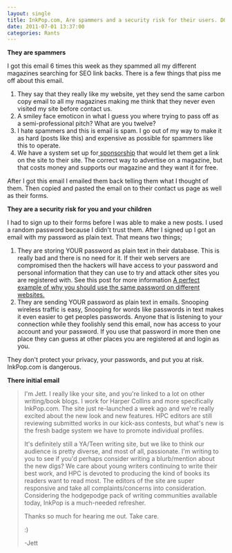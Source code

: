 ```yaml
---
layout: single
title: InkPop.com, Are spammers and a security risk for their users. DONT USE THEM. They suck
date: 2011-07-01 13:37:00
categories: Rants
---
```

<strong>They are spammers </strong>

I got this email 6 times this week as they spammed all my different magazines searching for SEO link backs. There is a few things that piss me off about this email.
<ol>
	<li>They say that they really like my website, yet they send the same carbon copy email to all my magazines making me think that they never even visited my site before contact us.</li>
	<li>A smiley face emoticon in what I guess you where trying to pass off as a semi-professional pitch? What are you twelve?</li>
	<li>I hate spammers and this is email is spam. I go out of my way to make it as hard (posts like this) and expensive as possible for spammers like this to operate.</li>
	<li>We have a system set up for<a href="http://www.everydayfiction.com/features/help-us/advertise-with-us/"> sponsorship</a> that would let them get a link on the site to their site. The correct way to advertise on a magazine, but that costs money and supports our magazine and they want it for free.</li>
</ol>
After I got this email I emailed them back telling them what I thought of them. Then copied and pasted the email on to their contact us page as well as their forms.

<strong>They are a security risk for you and your children </strong>

I had to sign up to their forms before I was able to make a new posts. I used a random password because I didn't trust them. After I signed up I got an email with my password as plain text. That means two things;
<ol>
	<li>They are storing YOUR password as plain text in their database. This is really bad and there is no need for it. If their web servers are compromised then the hackers will have access to your password and personal information that they can use to try and attack other sites you are registered with. See this post for more information <a href="/a-perfect-example-of-why-you-should-use-the-same-password-on-different-websites/">A perfect example of why you should use the same password on different websites.</a></li>
	<li>They are sending YOUR password as plain text in emails. Snooping wireless traffic is easy, Snooping for words like passwords in text makes it even easier to get peoples passwords. Anyone that is listening to your connection while they foolishly send this email, now has access to your account and your password. If you use that password in more then one place they can guess at other places you are registered at and login as you.</li>
</ol>
They don't protect your privacy, your passwords, and put you at risk.
InkPop.com is dangerous.

<strong>There initial email </strong>
<blockquote>I'm Jett. I really like your site, and you're linked to a lot on other writing/book blogs. I work for Harper Collins and more specifically InkPop.com. The site just re-launched a week ago and we're really excited about the new look and new features. HPC editors are still reviewing submitted works in our kick-ass contests, but what's new is the fresh badge system we have to promote individual profiles.

It's definitely still a YA/Teen writing site, but we like to think our audience is pretty diverse, and most of all, passionate. I'm writing to you to see if you'd perhaps consider writing a blurb/mention about the new digs? We care about young writers continuing to write their best work, and HPC is devoted to producing the kind of books its readers want to read most. The editors of the site are super responsive and take all complaints/concerns into consideration. Considering the hodgepodge pack of writing communities available today, InkPop is a much-needed refresher.

Thanks so much for hearing me out. Take care.

:)

-Jett</blockquote>
